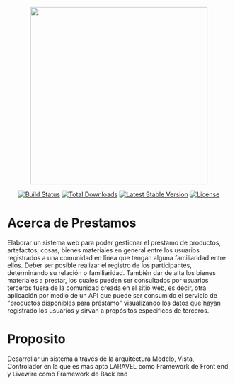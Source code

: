 <p align="center"><a href="https://laravel.com" target="_blank"><img src="https://raw.githubusercontent.com/laravel/art/master/logo-lockup/5%20SVG/2%20CMYK/1%20Full%20Color/laravel-logolockup-cmyk-red.svg" width="400"></a></p>

<p align="center">
<a href="https://travis-ci.org/laravel/framework"><img src="https://travis-ci.org/laravel/framework.svg" alt="Build Status"></a>
<a href="https://packagist.org/packages/laravel/framework"><img src="https://img.shields.io/packagist/dt/laravel/framework" alt="Total Downloads"></a>
<a href="https://packagist.org/packages/laravel/framework"><img src="https://img.shields.io/packagist/v/laravel/framework" alt="Latest Stable Version"></a>
<a href="https://packagist.org/packages/laravel/framework"><img src="https://img.shields.io/packagist/l/laravel/framework" alt="License"></a>
</p>

# Acerca de Prestamos

Elaborar un sistema web para poder gestionar el préstamo de productos, artefactos, cosas, bienes materiales en general entre los usuarios registrados a una comunidad en línea que tengan alguna familiaridad entre ellos. Deber ser posible realizar el registro de los participantes, determinando su relación o familiaridad. También dar de alta los bienes materiales a prestar, los cuales pueden ser consultados por usuarios terceros fuera de la comunidad creada en el sitio web, es decir, otra aplicación por medio de un API que puede ser consumido el servicio de "productos disponibles para préstamo" visualizando los datos que hayan registrado los usuarios y sirvan a propósitos específicos de terceros.

# Proposito

Desarrollar un sistema a través de la arquitectura Modelo, Vista, Controlador en la que es mas apto LARAVEL como Framework de Front end y Livewire como Framework de Back end

